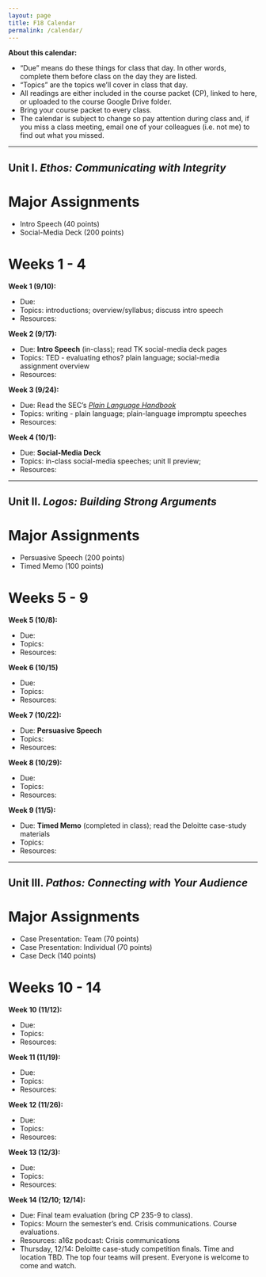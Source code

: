 ```yaml
---
layout: page
title: F18 Calendar
permalink: /calendar/
---
```


**About this calendar:**

- “Due” means do these things for class that day. In other words, complete them before class on the day they are listed.
- “Topics” are the topics we’ll cover in class that day.
- All readings are either included in the course packet (CP), linked to here, or uploaded to the course Google Drive folder.
- Bring your course packet to every class.
- The calendar is subject to change so pay attention during class and, if you miss a class meeting, email one of your colleagues (i.e. not me) to find out what you missed.

---
## Unit I. *Ethos: Communicating with Integrity*


# Major Assignments

- Intro Speech (40 points)
- Social-Media Deck (200 points)

# Weeks 1 - 4

**Week 1 (9/10):**

- Due: 
- Topics: introductions; overview/syllabus; discuss intro speech
- Resources: 

**Week 2 (9/17):**

- Due: **Intro Speech** (in-class); read TK social-media deck pages
- Topics: TED - evaluating ethos? plain language; social-media assignment overview
- Resources: 

**Week 3 (9/24):**

- Due: Read the SEC’s [*Plain Language Handbook*](https://www.sec.gov/pdf/handbook.pdf)
- Topics: writing - plain language; plain-language impromptu speeches
- Resources: 

**Week 4 (10/1):**

- Due: **Social-Media Deck**
- Topics: in-class social-media speeches; unit II preview; 
- Resources: 

---
## Unit II. *Logos: Building Strong Arguments*

# Major Assignments

- Persuasive Speech (200 points)
- Timed Memo (100 points)

# Weeks 5 - 9

**Week 5 (10/8):**

- Due: 
- Topics: 
- Resources: 

**Week 6 (10/15)**

- Due: 
- Topics: 
- Resources: 

**Week 7 (10/22):**

- Due: **Persuasive Speech**
- Topics: 
- Resources: 

**Week 8 (10/29):**

- Due: 
- Topics: 
- Resources: 

**Week 9 (11/5):**

- Due: **Timed Memo** (completed in class); read the Deloitte case-study materials
- Topics: 
- Resources:  
  
---
## Unit III. *Pathos: Connecting with Your Audience*

# Major Assignments

- Case Presentation: Team (70 points)
- Case Presentation: Individual (70 points)
- Case Deck (140 points)

# Weeks 10 - 14

**Week 10 (11/12):**

- Due: 
- Topics: 
- Resources: 

**Week 11 (11/19):**

- Due: 
- Topics: 
- Resources: 

**Week 12 (11/26):**

- Due: 
- Topics: 
- Resources: 

**Week 13 (12/3):**

- Due: 
- Topics: 
- Resources:  

**Week 14 (12/10; 12/14):**

- Due: Final team evaluation (bring CP 235-9 to class).
- Topics: Mourn the semester’s end. Crisis communications. Course evaluations.
- Resources: a16z podcast: Crisis communications
- Thursday, 12/14: Deloitte case-study competition finals. Time and location TBD. The top four teams will present. Everyone is welcome to come and watch.